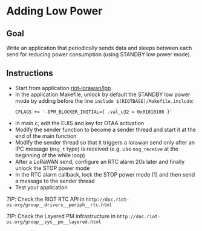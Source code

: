 # Adding Low Power

## Goal

Write an application that periodically sends data and sleeps between each send
for reducing power consumption (using STANDBY low power mode).

## Instructions

- Start from application [riot-lorawan/lpp](../lpp)
- In the application Makefile, unlock by default the STANDBY low power mode by
  adding before the line `include $(RIOTBASE)/Makefile.include`:
  ```
  CFLAGS += '-DPM_BLOCKER_INITIAL={ .val_u32 = 0x01010100 }'
  ```
- in main.c, edit the EUIS and key for OTAA activation
- Modify the sender function to become a sender thread and start it at the end
  of the main function
- Modify the sender thread so that it triggers a lorawan send only after an IPC
  message (`msg_t` type) is received (e.g. use `msg_receive` at the beginning
  of the while loop)
- After a LoRaWAN send, configure an RTC alarm 20s later and finally unlock the
  STOP power mode
- In the RTC alarm callback, lock the STOP power mode (1) and then send a
  message to the sender thread
- Test your application

_TIP_: Check the RIOT RTC API in
 `http://doc.riot-os.org/group__drivers__periph__rtc.html`

_TIP_: Check the Layered PM infrastructure in
 `http://doc.riot-os.org/group__sys__pm__layered.html`

